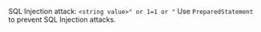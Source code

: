 SQL Injection attack:
`<string value>" or 1=1 or "`
Use `PreparedStatement` to prevent SQL Injection attacks.
